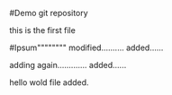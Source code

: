 #Demo git repository

this is the first file

#Ipsum""""""""
modified..........
added......


adding again.............
added......

hello wold file added.
